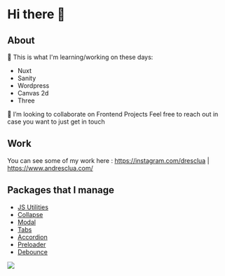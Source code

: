 # Hi there 👋
## About

🤔 This is what I'm learning/working on these days:
 - Nuxt
 - Sanity
 - Wordpress
 - Canvas 2d
 - Three

👯 I’m looking to collaborate on Frontend Projects 
Feel free to reach out in case you want to just get in touch

## Work
You can see some of my work here : https://instagram.com/dresclua | https://www.andresclua.com/

## Packages that I manage
- [JS Utilities](https://www.npmjs.com/package/@andresclua/jsutil)
- [Collapse](https://www.npmjs.com/package/@andresclua/collapse)
- [Modal](https://www.npmjs.com/package/@andresclua/modal)
- [Tabs](https://www.npmjs.com/package/@andresclua/tabs)
- [Accordion](https://www.npmjs.com/package/@andresclua/accordion)
- [Preloader](https://www.npmjs.com/package/@andresclua/preloader)
- [Debounce](https://www.npmjs.com/package/@andresclua/debounce-throttle)

![](https://komarev.com/ghpvc/?username=andresclua&color=green)


